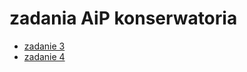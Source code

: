 # zadania AiP konserwatoria
- [zadanie 3](https://github.com/KacperKotlewski/aip-konwersatoria-zadania/tree/master/3)
- [zadanie 4](https://github.com/KacperKotlewski/aip-konwersatoria-zadania/tree/master/4)

